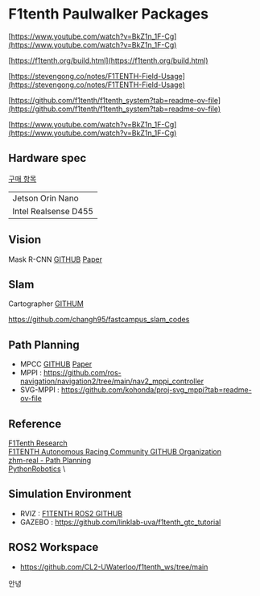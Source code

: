 # F1tenth Paulwalker Packages

[https://www.youtube.com/watch?v=BkZ1n_1F-Cg](https://www.youtube.com/watch?v=BkZ1n_1F-Cg)

[https://f1tenth.org/build.html](https://f1tenth.org/build.html)

[https://stevengong.co/notes/F1TENTH-Field-Usage](https://stevengong.co/notes/F1TENTH-Field-Usage)

[https://github.com/f1tenth/f1tenth_system?tab=readme-ov-file](https://github.com/f1tenth/f1tenth_system?tab=readme-ov-file)

[https://www.youtube.com/watch?v=BkZ1n_1F-Cg](https://www.youtube.com/watch?v=BkZ1n_1F-Cg)

## Hardware spec

[구매 항목](https://www.notion.so/0e17647f92db462cb51d649def454c80?pvs=4)

||
|---|
|Jetson Orin Nano|
|Intel Realsense D455|

## Vision

Mask R-CNN [GITHUB](https://github.com/facebookresearch/detectron) [Paper](https://arxiv.org/pdf/1703.06870.pdf)

## Slam

Cartographer [GITHUM](https://github.com/cartographer-project/cartographer?tab=readme-ov-file)

https://github.com/changh95/fastcampus_slam_codes

## Path Planning

- MPCC [GITHUB](https://github.com/alexliniger/MPCC) [Paper](https://arxiv.org/pdf/1711.07300.pdf)
- MPPI : https://github.com/ros-navigation/navigation2/tree/main/nav2_mppi_controller
- SVG-MPPI : https://github.com/kohonda/proj-svg_mppi?tab=readme-ov-file

## Reference

[F1Tenth Research](https://f1tenth.org/research.html) \
[F1TENTH Autonomous Racing Community GITHUB Organization](https://github.com/f1tenth) \
[zhm-real - Path Planning](https://github.com/JohannesBetz/PathPlanning) \
[PythonRobotics](https://github.com/AtsushiSakai/PythonRobotics) \

## Simulation Environment

- RVIZ : [F1TENTH ROS2 GITHUB](https://github.com/f1tenth/f1tenth_gym_ros)
- GAZEBO : https://github.com/linklab-uva/f1tenth_gtc_tutorial

## ROS2 Workspace

- https://github.com/CL2-UWaterloo/f1tenth_ws/tree/main

안녕

